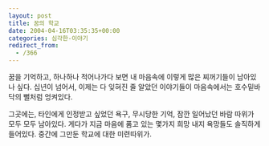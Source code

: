 ```yaml
---
layout: post
title: 꿈의 학교
date: 2004-04-16T03:35:35+00:00
categories: 심각한-이야기
redirect_from:
  - /366
---
```


꿈을 기억하고, 하나하나 적어나가다 보면 내 마음속에 이렇게 많은 찌꺼기들이 남아있나 싶다. 십년이 넘어서, 이제는 다 잊혀진 줄 알았던 이야기들이 마음속에서는 호수밑바닥의 뻘처럼 엉켜있다.

그곳에는, 타인에게 인정받고 싶었던 욕구, 무시당한 기억, 잠깐 일어났던 바람 따위가 모두 모두 남아있다. 게다가 지금 마음에 품고 있는 몇가지 희망 내지 욕망들도 솔직하게 들어있다. 중간에 그만둔 학교에 대한 미련따위가.
<div id=comments>
</div>
